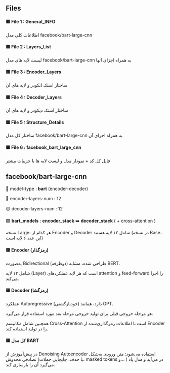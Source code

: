 ## Files 
#### 🟥 File 1 : General_INFO
اطلاعات کلی مدل facebook/bart-large-cnn
#### 🟩 File 2 : Layers_List
لیست لایه های مدل facebook/bart-large-cnn به همراه اجزای آنها
#### 🟨 File 3 : Encoder_Layers
ساختار استک انکودر و لایه های آن
#### 🟪 File 4 : Decoder_Layers
ساختار استک دیکودر و لایه های آن
#### 🟦 File 5 : Structure_Details
ساختار کل مدل facebook/bart-large-cnn به همراه اجزای آن
#### 🟧 File 6 : facebook_bart_large_cnn
فایل کل کد + نمودار مدل و لیست لایه ها با جزییات بیشتر

## facebook/bart-large-cnn
🔵 model-type : __bart__ (encoder-decoder)

🔴 encoder-layers-num : 12 

🟡 decoder-layers-num : 12 

🟩 __bart_models__  :  __encoder_stack__  ➡️ __decoder_stack__ ( + cross-attention )

 نسخه Large: هر کدام از Encoder و Decoder شامل ۱۲ لایه هستند (در نسخه Base، این عدد ۶ لایه است)


#### 🟨 Encoder (رمزگذار)

به‌صورت Bidirectional (دوطرفه) طراحی شده، مشابه BERT.

شامل ۱۲ لایه (Layer) است که هر لایه عملکردهای attention و feed-forward را اجرا می‌کند.

#### 🟨 Decoder (رمزگشا)

عملکرد Autoregressive (خودبازگشتی) دارد، همانند GPT.

هر مرحله خروجی قبلی برای تولید خروجی مرحله بعد مورد استفاده قرار می‌گیرد.

همچنین شامل مکانیسم Cross-Attention است تا اطلاعات رمزگذاری‌شده از Encoder را در تولید استفاده کند.

#### 🟨 کل مدل BART

در پیش‌آموزش از Denoising Autoencoder استفاده می‌شود: متن ورودی به‌شکل تصادفی مخدوش (با حذف، جابجایی جملات، masked tokens و… ) در می‌آید و مدل یاد می‌گیرد آن را بازسازی کند.
